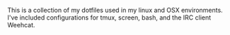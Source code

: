 This is a collection of my dotfiles used in my linux and OSX environments. I've included configurations for tmux, screen, bash, and the IRC client Weehcat.
